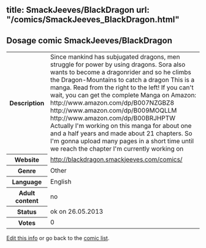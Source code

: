 title: SmackJeeves/BlackDragon
url: "/comics/SmackJeeves_BlackDragon.html"
---
Dosage comic SmackJeeves/BlackDragon
-----------------------------------------

<p id="msg"></p>
<script type="text/javascript">
if (window.location.search === '?edit_info_mail=sent_ok') {
  var elem = document.getElementById("msg");
  elem.innerHTML = 'Edited information sucessfully sent for review, which is usually done daily. Thanks!';
  elem.className = 'ok';
}
</script>
<table class="comicinfo">
<tr>
<th>Description</th><td>Since mankind has subjugated dragons, men struggle for power by using dragons. Sora also wants to become a dragonrider and so he climbs the Dragon-Mountains to catch a dragon This is a manga. Read from the right to the left! If you can't wait, you can get the complete Manga on Amazon: http://www.amazon.com/dp/B007NZGBZ8 http://www.amazon.com/dp/B009MOQLLM http://www.amazon.com/dp/B00BRJHPTW Actually I'm working on this manga for about one and a half years and made about 21 chapters. So I'm gonna upload many pages in a short time until we reach the chapter I'm currently working on</td>
</tr>
<tr>
<th>Website</th><td><a href="http://blackdragon.smackjeeves.com/comics/">http://blackdragon.smackjeeves.com/comics/</a></td>
</tr>
<tr>
<th>Genre</th><td>Other</td>
</tr>
<tr>
<th>Language</th><td>English</td>
</tr>
<tr>
<th>Adult content</th><td>no</td>
</tr>
<tr>
<th>Status</th><td>ok on 26.05.2013</td>
</tr>
<tr>
<th>Votes</th><td>0</td>
</tr>
</table>

[Edit this info](SmackJeeves_BlackDragon_edit.html) or go back to the [comic list](../comic-index.html).
